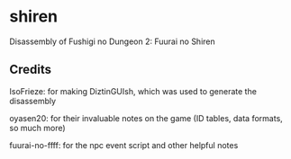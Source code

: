 # shiren
Disassembly of Fushigi no Dungeon 2: Fuurai no Shiren


## Credits
IsoFrieze: for making DiztinGUIsh, which was used to generate the disassembly

oyasen20: for their invaluable notes on the game (ID tables, data formats, so much more)

fuurai-no-ffff: for the npc event script and other helpful notes
